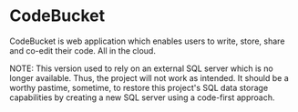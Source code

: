 # CodeBucket

CodeBucket is web application which enables users to write, store, share and  co-edit their code. All in the cloud.


NOTE: This version used to rely on an external SQL server which is no longer available. Thus, the project will not work as intended. It should be a worthy pastime, sometime, to restore this project's SQL data storage capabilities by creating a new SQL server using a code-first approach.
